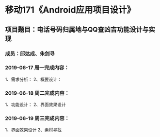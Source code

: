 # 移动171《Android应用项目设计》
## 项目题目：电话号码归属地与QQ查凶吉功能设计与实现
### 成员：邱达成、朱剑寻

### 2019-06-17 周一完成内容：
1、需求分析：
2、概要设计：


### 2019-06-18 周二完成内容：
1、功能设计：
2、界面效果设计


### 2019-06-19 周三完成内容：
1、界面效果设计
2、素材寻找
